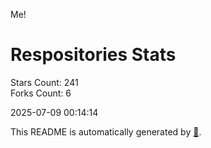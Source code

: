 Me!

# Respositories Stats
Stars Count: 241  
Forks Count: 6

2025-07-09 00:14:14  

This README is automatically generated by [🐰](https://github.com/rnitta/rnitta).
